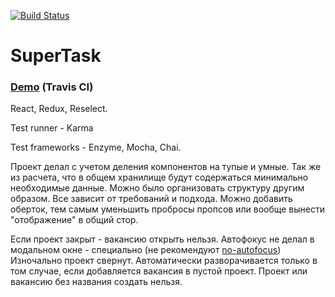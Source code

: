 [![Build Status](https://travis-ci.org/BondarenkoAlex/SuperTask.svg?branch=master)](https://travis-ci.org/BondarenkoAlex/SuperTask)

# SuperTask

### [Demo](https://bondarenkoalex.github.io/SuperTask/) (Travis CI)

React, Redux, Reselect.

Test runner - Karma

Test frameworks - Enzyme, Mocha, Chai. 

Проект делал с учетом деления компонентов на тупые и умные. Так же из расчета, что в общем хранилище будут содержаться минимально необходимые данные.
Можно было организовать структуру другим образом. Все зависит от требований и подхода. Можно добавить оберток, тем самым уменьшить пробросы пропсов или вообще вынести "отображение" в общий стор.

Если проект закрыт - вакансию открыть нельзя.
Автофокус не делал в модальном окне - специально (не рекомендуют [no-autofocus](https://github.com/evcohen/eslint-plugin-jsx-a11y/blob/master/docs/rules/no-autofocus.md))
Изночально проект свернут. Автоматически разворачивается только в том случае, если добавляется вакансия в пустой проект.
Проект или вакансию без названия создать нельзя.
